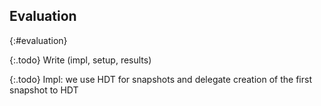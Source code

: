 ## Evaluation
{:#evaluation}

{:.todo}
Write (impl, setup, results)

{:.todo}
Impl: we use HDT for snapshots and delegate creation of the first snapshot to HDT